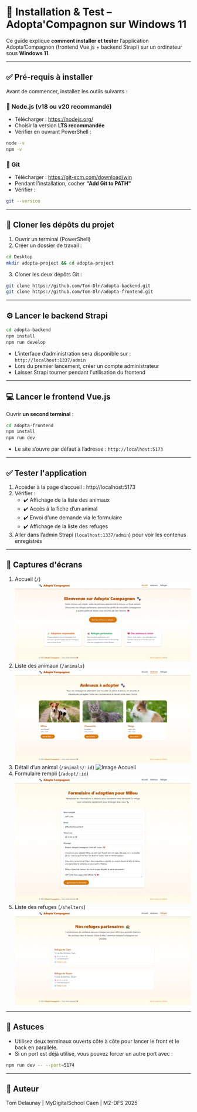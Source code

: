
# 🧰 Installation & Test – Adopta'Compagnon sur Windows 11

Ce guide explique **comment installer et tester** l’application Adopta’Compagnon (frontend Vue.js + backend Strapi) sur un ordinateur sous **Windows 11**.

---

## ✅ Pré-requis à installer

Avant de commencer, installez les outils suivants :

### 🔹 Node.js (v18 ou v20 recommandé)
- Télécharger : https://nodejs.org/
- Choisir la version **LTS recommandée**
- Vérifier en ouvrant PowerShell :
```bash
node -v
npm -v
```

### 🔹 Git
- Télécharger : https://git-scm.com/download/win
- Pendant l'installation, cocher **"Add Git to PATH"**
- Vérifier :
```bash
git --version
```

---

## 📁 Cloner les dépôts du projet

1. Ouvrir un terminal (PowerShell)  
2. Créer un dossier de travail :

```bash
cd Desktop
mkdir adopta-project && cd adopta-project
```

3. Cloner les deux dépôts Git :

```bash
git clone https://github.com/Tom-Dln/adopta-backend.git
git clone https://github.com/Tom-Dln/adopta-frontend.git
```

---

## ⚙️ Lancer le backend Strapi

```bash
cd adopta-backend
npm install
npm run develop
```

- L’interface d’administration sera disponible sur : `http://localhost:1337/admin`
- Lors du premier lancement, créer un compte administrateur
- Laisser Strapi tourner pendant l'utilisation du frontend

---

## 💻 Lancer le frontend Vue.js

Ouvrir **un second terminal** :

```bash
cd adopta-frontend
npm install
npm run dev
```

- Le site s’ouvre par défaut à l’adresse : `http://localhost:5173`

---

## ✅ Tester l'application

1. Accéder à la page d’accueil : http://localhost:5173
2. Vérifier :
   - ✔️ Affichage de la liste des animaux
   - ✔️ Accès à la fiche d’un animal
   - ✔️ Envoi d’une demande via le formulaire
   - ✔️ Affichage de la liste des refuges
3. Aller dans l’admin Strapi (`localhost:1337/admin`) pour voir les contenus enregistrés

---

## 📸 Captures d'écrans

1. Accueil (`/`)
![Image Accueil](./docs/1-Accueil.jpg)
2. Liste des animaux (`/animals`)
![Image Accueil](./docs/2-Animaux.jpg)
3. Détail d’un animal (`/animals/:id`)
![Image Accueil](./docs/3-Animal_Détail.jpg)
4. Formulaire rempli (`/adopt/:id`)
![Image Accueil](./docs/4-Formulaire_Adoption.jpg)
5. Liste des refuges (`/shelters`)
![Image Accueil](./docs/5-Refuges.jpg)

---

## 📌 Astuces

- Utilisez deux terminaux ouverts côte à côte pour lancer le front et le back en parallèle.
- Si un port est déjà utilisé, vous pouvez forcer un autre port avec :
```bash
npm run dev -- --port=5174
```

---

## 📝 Auteur

Tom Delaunay | MyDigitalSchool Caen | M2-DFS 2025